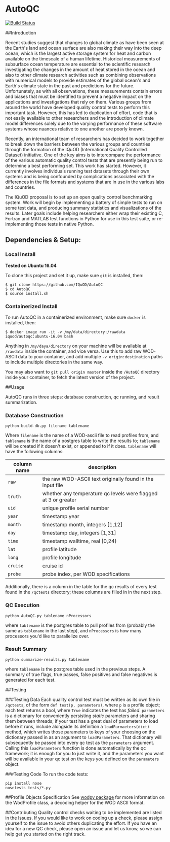 AutoQC
======

[![Build Status](https://travis-ci.org/IQuOD/AutoQC.svg?branch=master)](https://travis-ci.org/IQuOD/AutoQC)

##Introduction

Recent studies suggest that changes to global climate as have been seen at the Earth's land and ocean surface are also making their way into the deep ocean, which is the largest active storage system for heat and carbon available on the timescale of a human lifetime. Historical measurements of subsurface ocean temperature are essential to the scientific research investigating the changes in the amount of heat stored in the ocean and also to other climate research activities such as combining observations with numerical models to provide estimates of the global ocean's and Earth's climate state  in the past and predictions for the future. Unfortunately, as with all observations, these measurements contain errors and biases that must be identified to prevent a negative impact on the applications and investigations that rely on them. Various groups from around the world have developed quality control tests to perform this important task. However, this has led to duplication of effort, code that is not easily available to other researchers and the introduction of climate model differences solely due to the varying performance of these software systems whose nuances relative to one another are poorly known.

Recently, an international team of researchers has decided to work together to break down the barriers between the various groups and countries through the formation of the IQuOD (International Quality Controlled Dataset) initiative. One of the key aims is to intercompare the performance of the various automatic quality control tests that are presently being run to determine a best performing set. This work has started. However, it currently involves individuals running test datasets through their own systems and is being confounded by complications associated with the differences in the file formats and systems that are in use in the various labs and countries.

The IQuOD proposal is to set up an open quality control benchmarking system.  Work will begin by implementing a battery of simple tests to run on some test data, and producing summary statistics and visualizations of the results.  Later goals include helping researchers either wrap their existing C, Fortran and MATLAB test functions in Python for use in this test suite, or re-implementing those tests in native Python.

## Dependencies & Setup:

### Local Install

 **Tested on Ubuntu 16.04**

 To clone this project and set it up, make sure `git` is installed, then:

 ```
 $ git clone https://github.com/IQuOD/AutoQC
 $ cd AutoQC
 $ source install.sh
 ```

### Containerized Install

 To run AutoQC in a containerized environment, make sure `docker` is installed, then:

 ```
 $ docker image run -it -v /my/data/directory:/rawdata iquod/autoqc:ubuntu-16.04 bash
 ```

 Anything in `/my/daya/directory` on your machine will be available at `/rawdata` inside the container, and vice versa. Use this to add raw WOD-ASCII data to your container, and add multiple `-v origin:destination` paths to include multiple directories in the same way.

 You may also want to `git pull origin master` inside the `/AutoQC` directory inside your container, to fetch the latest version of the project.

##Usage

AutoQC runs in three steps: database construction, qc running, and result summarization.

### Database Construction

```
python build-db.py filename tablename
```

Where `filename` is the name of a WOD-ascii file to read profiles from, and `tablename` is the name of a postgres table to write the results to; `tablename` will be created if it doesn't
exist, or appended to if it does. `tablename` will have the following columns:

column name | description
------------|-----------
`raw`       | the raw WOD-ASCII text originally found in the input file
`truth`     | whether any temperature qc levels were flagged at 3 or greater
`uid`       | unique profile serial number
`year`      | timestamp year
`month`     | timestamp month, integers [1,12]
`day`       | timestamp day, integers [1,31]
`time`      | timestamp walltime, real [0,24)
`lat`       | profile latitude
`long`      | profile longitude
`cruise`    | cruise id
`probe`     | probe index, per WOD specifications

Additionally, there is a column in the table for the qc results of every test found in the `/qctests` directory; these columns are filled in in the next step.

### QC Execution

```
python AutoQC.py tablename nProcessors
```

where `tablename` is the postgres table to pull profiles from (probably the same as `tablename` in the last step), and `nProcessors` is how many processors you'd like to parallelize over.

### Result Summary

```
python summarize-results.py tablename
```

where `tablename` is the postgres table used in the previous steps. A summary of true flags, true passes, false positives and false negatives is generated for each test.


##Testing

###Testing Data
Each quality control test must be written as its own file in `/qctests`, of the form `def test(p, parameters)`, where `p` is a profile object; each test returns a bool, where `True` indicates the test has *failed*.
`parameters` is a dictionary for conveniently persisting *static* parameters and sharing them between threads; if your test has a great deal of parameters to load before it runs, include alongside its definition a `loadParmaeters(dict)` method, which writes those
parameters to keys of your choosing on the dictionary passed in as an argument to `loadParameters`. That dictionary will subsequently be passed into every qc test as the `parameters` argument. Calling this `loadParameters` function is done automatically by the qc framework;
it is enough for you to just write it, and the parameters you want will be available in your qc test on the keys you defined on the `parameters` object.

###Testing Code
To run the code tests:

```
pip install nose
nosetests tests/*.py
```

##Profile Objects Specification
See [wodpy package](https://github.com/IQuOD/wodpy) for more information on the WodProfile class, a decoding helper for the WOD ASCII format.

##Contributing
Quality control checks waiting to be implemented are listed in the Issues. If you would like to work on coding up a check, please assign yourself to the issue to avoid others duplicating the effort.
If you have an idea for a new QC check, please open an issue and let us know, so we can help get you started on the right track.
